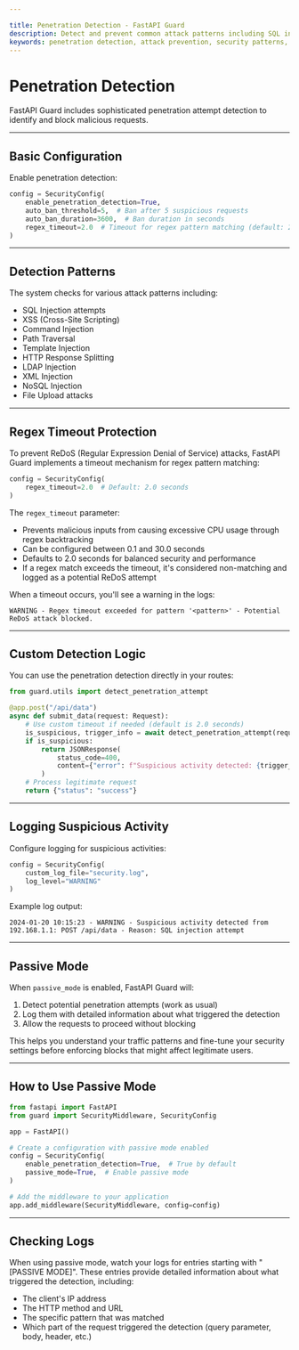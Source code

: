 ```yaml
---

title: Penetration Detection - FastAPI Guard
description: Detect and prevent common attack patterns including SQL injection, XSS, and other security threats
keywords: penetration detection, attack prevention, security patterns, threat detection
---
```


Penetration Detection
=====================

FastAPI Guard includes sophisticated penetration attempt detection to identify and block malicious requests.

___

Basic Configuration
-------------------

Enable penetration detection:

```python
config = SecurityConfig(
    enable_penetration_detection=True,
    auto_ban_threshold=5,  # Ban after 5 suspicious requests
    auto_ban_duration=3600,  # Ban duration in seconds
    regex_timeout=2.0  # Timeout for regex pattern matching (default: 2.0 seconds)
)
```

___

Detection Patterns
------------------

The system checks for various attack patterns including:

- SQL Injection attempts
- XSS (Cross-Site Scripting)
- Command Injection
- Path Traversal
- Template Injection
- HTTP Response Splitting
- LDAP Injection
- XML Injection
- NoSQL Injection
- File Upload attacks

___

Regex Timeout Protection
------------------------

To prevent ReDoS (Regular Expression Denial of Service) attacks, FastAPI Guard implements a timeout mechanism for regex pattern matching:

```python
config = SecurityConfig(
    regex_timeout=2.0  # Default: 2.0 seconds
)
```

The `regex_timeout` parameter:
- Prevents malicious inputs from causing excessive CPU usage through regex backtracking
- Can be configured between 0.1 and 30.0 seconds
- Defaults to 2.0 seconds for balanced security and performance
- If a regex match exceeds the timeout, it's considered non-matching and logged as a potential ReDoS attempt

When a timeout occurs, you'll see a warning in the logs:

```text
WARNING - Regex timeout exceeded for pattern '<pattern>' - Potential ReDoS attack blocked.
```

___

Custom Detection Logic
----------------------

You can use the penetration detection directly in your routes:

```python
from guard.utils import detect_penetration_attempt

@app.post("/api/data")
async def submit_data(request: Request):
    # Use custom timeout if needed (default is 2.0 seconds)
    is_suspicious, trigger_info = await detect_penetration_attempt(request, regex_timeout=1.5)
    if is_suspicious:
        return JSONResponse(
            status_code=400,
            content={"error": f"Suspicious activity detected: {trigger_info}"}
        )
    # Process legitimate request
    return {"status": "success"}
```

___

Logging Suspicious Activity
----------------------------

Configure logging for suspicious activities:

```python
config = SecurityConfig(
    custom_log_file="security.log",
    log_level="WARNING"
)
```

Example log output:

```text
2024-01-20 10:15:23 - WARNING - Suspicious activity detected from 192.168.1.1: POST /api/data - Reason: SQL injection attempt
```

___

Passive Mode
------------

When `passive_mode` is enabled, FastAPI Guard will:

1. Detect potential penetration attempts (work as usual)
2. Log them with detailed information about what triggered the detection
3. Allow the requests to proceed without blocking

This helps you understand your traffic patterns and fine-tune your security settings before enforcing blocks that might affect legitimate users.

___

How to Use Passive Mode
-----------------------

```python
from fastapi import FastAPI
from guard import SecurityMiddleware, SecurityConfig

app = FastAPI()

# Create a configuration with passive mode enabled
config = SecurityConfig(
    enable_penetration_detection=True,  # True by default
    passive_mode=True,  # Enable passive mode
)

# Add the middleware to your application
app.add_middleware(SecurityMiddleware, config=config)
```

___

Checking Logs
-------------

When using passive mode, watch your logs for entries starting with "[PASSIVE MODE]". These entries provide detailed information about what triggered the detection, including:

- The client's IP address
- The HTTP method and URL
- The specific pattern that was matched
- Which part of the request triggered the detection (query parameter, body, header, etc.)
